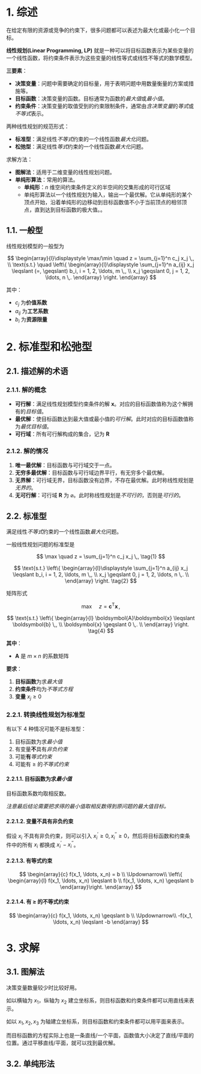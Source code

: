 # 1. 综述

在给定有限的资源或竞争的约束下，很多问题都可以表述为最大化或最小化一个目标。

**线性规划(Linear Programming, LP)** 就是一种可以将目标函数表示为某些变量的一个线性函数，将约束条件表示为这些变量的线性等式或线性不等式的数学模型。

**三要素**：

- **决策变量**：问题中需要确定的目标量，用于表明问题中用数量衡量的方案或措施等。
- **目标函数**：决策变量的函数。目标通常为函数的*最大值*或*最小值*。
- **约束条件**：决策变量的取值受到的约束限制条件，通常由*含决策变量*的*等式*或*不等式*表示。

两种线性规划的规范形式：

- **标准型**：满足线性*不等式*约束的一个线性函数*最大化*问题。
- **松弛型**：满足线性*等式*约束的一个线性函数*最大化*问题。

求解方法：

- **图解法**：适用于二维变量的线性规划问题。
- **单纯形算法**：常用的算法。
    - **单纯形**：$n$ 维空间约束条件定义的半空间的交集形成的可行区域
    - 单纯形算法以一个线性规划为输入，输出一个最优解。它从单纯形的某个顶点开始，沿着单纯形的边移动到目标函数值不小于当前顶点的相邻顶点，直到达到目标函数的极大值。。

## 1.1. 一般型

线性规划模型的一般型为

$$
\begin{array}{l}\displaystyle
    \max/\min \quad z = \sum_{j=1}^n c_j x_j \,, \\
    \text{s.t.} \quad \left\{
        \begin{array}{l}\displaystyle
            \sum_{j=1}^n a_{ij} x_j \leqslant (=, \geqslant) b_i, i = 1, 2, \ldots, m \,, \\
            x_j \geqslant 0, j = 1, 2, \ldots, n \,. 
        \end{array}
    \right.
\end{array}
$$

其中：

- $c_j$ 为**价值系数**
- $a_{ij}$ 为**工艺系数**
- $b_i$ 为**资源限量**

# 2. 标准型和松弛型

## 2.1. 描述解的术语

### 2.1.1. 解的概念

- **可行解**：满足线性规划模型约束条件的解 $\boldsymbol{x}$。对应的目标函数值称为这个解拥有的*目标值*。
- **最优解**：使目标函数达到最大值或最小值的*可行解*。此时对应的目标函数值称为*最优目标值*。
- **可行域**：所有可行解构成的集合，记为 $\mathbf{R}$

### 2.1.2. 解的情况

1. **唯一最优解**：目标函数与可行域交于一点。
2. **无穷多最优解**：目标函数与可行域边界平行，有无穷多个最优解。
3. **无界解**：可行域无界，目标函数没有边界，不存在最优解。此时称线性规划是*无界的*。
4. **无可行解**：可行域 $\mathbf{R}$ 为 $\varnothing$。此时称线性规划是*不可行的*，否则是*可行的*。

## 2.2. 标准型

满足线性*不等式*约束的一个线性函数*最大化*问题。

一般线性规划问题的标准型是

$$
\max \quad z = \sum_{j=1}^n c_j x_j \,, \tag{1}
$$

$$
\text{s.t.} \left\{
\begin{array}{l}\displaystyle
    \sum_{j=1}^n a_{ij} x_j \leqslant b_i, i = 1, 2, \ldots, m \,, \\
    x_j \geqslant 0, j = 1, 2, \ldots, n \,. \\
\end{array}
\right. \tag{2}
$$

矩阵形式

$$
\max \quad z = \boldsymbol{c}^\mathrm{T}\boldsymbol{x} \,, \tag{3}
$$

$$
\text{s.t.} \left\{
\begin{array}{l}
    \boldsymbol{A}\boldsymbol{x} \leqslant \boldsymbol{b} \,, \\
    \boldsymbol{x} \geqslant 0 \,. \\
\end{array}
\right. \tag{4}
$$

**其中**：

- $\boldsymbol{A}$ 是 $m \times n$ 的系数矩阵

**要求**：

1. **目标函数**为求*最大值*
2. **约束条件**均为*不等式方程*
3. **变量** $x_j \geqslant 0$

### 2.2.1. 转换线性规划为标准型

有以下 4 种情况可能不是标准型：

1. 目标函数为求*最小值*
2. 有变量**不**具有*非负约束*
3. 可能**有***等式约束*
4. 可能有 $\geqslant$ 的*不等式约束*

#### 2.2.1.1. 目标函数为求*最小值*

目标函数系数均取相反数。

*注意最后结论需要把求得的最小值取相反数得到原问题的最大值目标。*

#### 2.2.1.2. 变量不具有非负约束

假设 $x_i$ 不具有非负约束，则可以引入 $x_i^\prime \geqslant 0,  x_i^{\prime\prime} \geqslant 0$，然后将目标函数和约束条件中的所有 $x_i$ 都换成 $x_i^\prime - x_i^{\prime\prime}$。

#### 2.2.1.3. 有等式约束

$$
\begin{array}{c}
    f(x_1, \ldots, x_n) = b \\
            \Updownarrow\\
    \left\{
    \begin{array}{l}
        f(x_1, \ldots, x_n) \leqslant b \\
        f(x_1, \ldots, x_n) \geqslant b
    \end{array}\right.
\end{array}
$$

#### 2.2.1.4. 有 ≥ 的不等式约束

$$
\begin{array}{c}
    f(x_1, \ldots, x_n) \geqslant b \\
            \Updownarrow\\
    -f(x_1, \ldots, x_n) \leqslant -b 
\end{array}
$$

# 3. 求解

## 3.1. 图解法

决策变量数量较少时比较好用。

如以横轴为 $x_1$，纵轴为 $x_2$ 建立坐标系，则目标函数和约束条件都可以用直线来表示。

如以 $x_1, x_2, x_3$ 为轴建立坐标系，则目标函数和约束条件都可以用平面来表示。

而目标函数的方程实际上也是一条直线/一个平面，函数值大小决定了直线/平面的位置。通过平移直线/平面，就可以找到最优解。

## 3.2. 单纯形法
